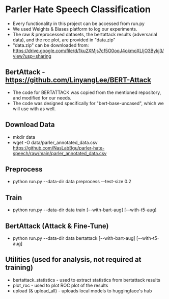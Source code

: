 # Parler Hate Speech Classification

- Every functionality in this project can be accessed from run.py
- We used Weights & Biases platform to log our experiments.
- The raw & preprocessed datasets, the bertattack results (adversarial data), and the roc plot, are provided in "data.zip"
- "data.zip" can be downloaded from: https://drive.google.com/file/d/1ku2XMjs7cf5O0oqJ4okmoXLIjO3Bykj3/view?usp=sharing

## BertAttack - https://github.com/LinyangLee/BERT-Attack
- The code for BERTATTACK was copied from the mentioned repository, and modified for our needs.
- The code was designed specifically for "bert-base-uncased", which we will use with as well.

## Download Data

- mkdir data
- wget -O data/parler_annotated_data.csv https://github.com/NasLabBgu/parler-hate-speech/raw/main/parler_annotated_data.csv

## Preprocess

- python run.py --data-dir data preprocess --test-size 0.2

## Train

- python run.py --data-dir data train \[--with-bart-aug\] \[--with-t5-aug\]

## BertAttack (Attack & Fine-Tune)

- python run.py --data-dir data bertattack \[--with-bart-aug\] \[--with-t5-aug\]

## Utilities (used for analysis, not required at training)

- bertattack_statistics - used to extract statistics from bertattack results
- plot_roc - used to plot ROC plot of the results
- upload (& upload_all) - uploads local models to huggingface's hub
